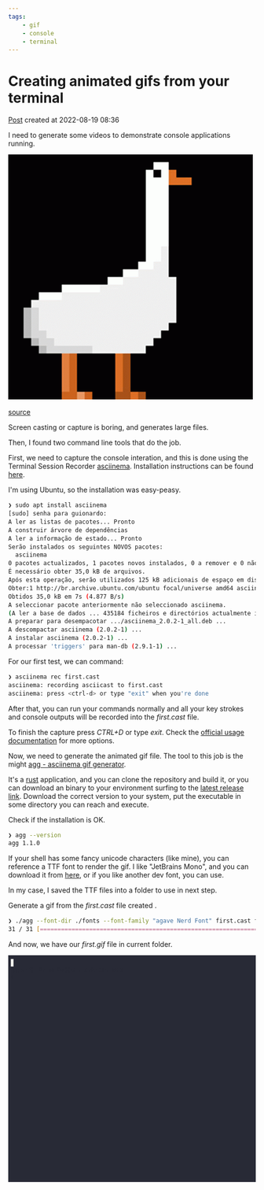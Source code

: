 ```yaml
---
tags:
    - gif
    - console
    - terminal
---
```

# Creating animated gifs from your terminal

[Post](https://dev.to/guionardo/creating-animated-gifs-from-your-terminal-3oo5) created at 2022-08-19 08:36

I need to generate some videos to demonstrate console applications running.

![gif](dancing-duck-acegifcom-72.gif)

[source](https://acegif.com/wp-content/uploads/2022/4hv9xm/dancing-duck-acegifcom-72.gif)

Screen casting or capture is boring, and generates large files. 

Then, I found two command line tools that do the job.

First, we need to capture the console interation, and this is done using the Terminal Session Recorder [asciinema](https://asciinema.org/). Installation instructions can be found [here](https://asciinema.org/docs/installation).

I'm using Ubuntu, so the installation was easy-peasy. 

```bash
❯ sudo apt install asciinema
[sudo] senha para guionardo: 
A ler as listas de pacotes... Pronto
A construir árvore de dependências       
A ler a informação de estado... Pronto
Serão instalados os seguintes NOVOS pacotes:
  asciinema
0 pacotes actualizados, 1 pacotes novos instalados, 0 a remover e 0 não actualizados.
É necessário obter 35,0 kB de arquivos.
Após esta operação, serão utilizados 125 kB adicionais de espaço em disco.
Obter:1 http://br.archive.ubuntu.com/ubuntu focal/universe amd64 asciinema all 2.0.2-1 [35,0 kB]
Obtidos 35,0 kB em 7s (4.877 B/s)    
A seleccionar pacote anteriormente não seleccionado asciinema.
(A ler a base de dados ... 435184 ficheiros e directórios actualmente instalados.)
A preparar para desempacotar .../asciinema_2.0.2-1_all.deb ...
A descompactar asciinema (2.0.2-1) ...
A instalar asciinema (2.0.2-1) ...
A processar 'triggers' para man-db (2.9.1-1) ...
```

For our first test, we can command:

```bash
❯ asciinema rec first.cast
asciinema: recording asciicast to first.cast
asciinema: press <ctrl-d> or type "exit" when you're done
```

After that, you can run your commands normally and all your key strokes and console outputs will be recorded into the *first.cast* file.

To finish the capture press *CTRL+D* or type *exit*.  Check the [official usage documentation](https://asciinema.org/docs/usage) for more options.

Now, we need to generate the animated gif file. The tool to this job is the might [agg - asciinema gif generator](https://github.com/asciinema/agg).

It's a [rust](https://www.rust-lang.org/) application, and you can clone the repository and build it, or you can download an binary to your environment surfing to the [latest release link](https://github.com/asciinema/agg/releases/latest). Download the correct version to your system, put the executable in some directory you can reach and execute.

Check if the installation is OK.

```bash
❯ agg --version
agg 1.1.0
```

If your shell has some fancy unicode characters (like mine), you can reference a TTF font to render the gif.
I like "JetBrains Mono", and you can download it from [here](https://www.jetbrains.com/lp/mono/), or if you like another dev font, you can use.

In my case, I saved the TTF files into a folder to use in next step.

Generate a gif from the _first.cast_ file created .

```bash
❯ ./agg --font-dir ./fonts --font-family "agave Nerd Font" first.cast first.gif
31 / 31 [=================================================================] 100.00 % 47.71/s 
```

And now, we have our _first.gif_ file in current folder.

![first](first.gif)


